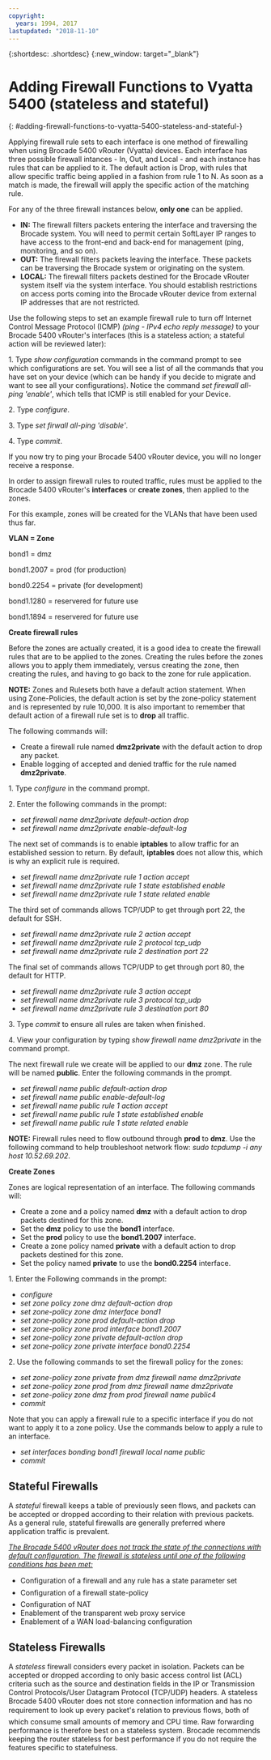 ```yaml
---
copyright:
  years: 1994, 2017
lastupdated: "2018-11-10"
---
```


{:shortdesc: .shortdesc}
{:new_window: target="_blank"}

# Adding Firewall Functions to Vyatta 5400 (stateless and stateful)
{: #adding-firewall-functions-to-vyatta-5400-stateless-and-stateful-}

Applying firewall rule sets to each interface is one method of firewalling when using Brocade 5400 vRouter (Vyatta) devices. Each interface has three possible firewall intances - In, Out, and Local - and each instance has rules that can be applied to it. The default action is Drop, with rules that allow specific traffic being applied in a fashion from rule 1 to N. As soon as a match is made, the firewall will apply the specific action of the matching rule.

For any of the three firewall instances below, **only one** can be applied.

* **IN:** The firewall filters packets entering the interface and traversing the Brocade system. You will need to permit certain SoftLayer IP ranges to have access to the front-end and back-end for management (ping, monitoring, and so on).
* **OUT:** The firewall filters packets leaving the interface. These packets can be traversing the Brocade system or originating on the system.
* **LOCAL:** The firewall filters packets destined for the Brocade vRouter system itself via the system interface. You should establish restrictions on access ports coming into the Brocade vRouter device from external IP addresses that are not restricted.

Use the following steps to set an example firewall rule to turn off Internet Control Message Protocol (ICMP) *(ping - IPv4 echo reply message)* to your Brocade 5400 vRouter's interfaces (this is a stateless action; a stateful action will be reviewed later):

1\. Type *show configuration* commands in the command prompt to see which configurations are set. You will see a list of all the commands that you have set on your device (which can be handy if you decide to migrate and want to see all your configurations). Notice the command *set firewall all-ping 'enable'*, which tells that ICMP is still enabled for your Device.

2\. Type *configure*.

3\. Type *set firwall all-ping 'disable'*.

4\. Type *commit*.

If you now try to ping your Brocade 5400 vRouter device, you will no longer receive a response.

In order to assign firewall rules to routed traffic, rules must be applied to the Brocade 5400 vRouter's **interfaces** or **create zones**, then applied to the zones.

For this example, zones will be created for the VLANs that have been used thus far.

**VLAN = Zone**

bond1 = dmz

bond1.2007 = prod (for production)

bond0.2254 = private (for development)

bond1.1280 = reservered for future use

bond1.1894 = reservered for future use

**Create firewall rules**

Before the zones are actually created, it is a good idea to create the firewall rules that are to be applied to the zones. Creating the rules before the zones allows you to apply them immediately, versus creating the zone, then creating the rules, and having to go back to the zone for rule application.

**NOTE:** Zones and Rulesets both have a default action statement. When using Zone-Policies, the default action is set by the zone-policy statement and is represented by rule 10,000. It is also important to remember that default action of a firewall rule set is to **drop** all traffic.

The following commands will:

* Create a firewall rule named **dmz2private** with the default action to drop any packet.
* Enable logging of accepted and denied traffic for the rule named **dmz2private**.


1\. Type *configure* in the command prompt.

2\. Enter the following commands in the prompt:

  * *set firewall name dmz2private default-action drop*
  * *set firewall name dmz2private enable-default-log*

The next set of commands is to enable **iptables** to allow traffic for an established session to return. By default, **iptables** does not allow this, which is why an explicit rule is required.

  * *set firewall name dmz2private rule 1 action accept*
  * *set firewall name dmz2private rule 1 state established enable*
  * *set firewall name dmz2private rule 1 state related enable*

The third set of commands allows TCP/UDP to get through port 22, the default for SSH.

  * *set firewall name dmz2private rule 2 action accept*
  * *set firewall name dmz2private rule 2 protocol tcp_udp*
  * *set firewall name dmz2private rule 2 destination port 22*

The final set of commands allows TCP/UDP to get through port 80, the default for HTTP.

  * *set firewall name dmz2private rule 3 action accept*
  * *set firewall name dmz2private rule 3 protocol tcp_udp*
  * *set firewall name dmz2private rule 3 destination port 80*

3\. Type *commit* to ensure all rules are taken when finished.

4\. View your configuration by typing *show firewall name dmz2private* in the command prompt.

The next firewall rule we create will be applied to our **dmz** zone. The rule will be named **public**. Enter the following commands in the prompt.

  * *set firewall name public default-action drop*
  * *set firewall name public enable-default-log*
  * *set firewall name public rule 1 action accept*
  * *set firewall name public rule 1 state established enable*
  * *set firewall name public rule 1 state related enable*

**NOTE:** Firewall rules need to flow outbound through **prod** to **dmz**. Use the following command to help troubleshoot network flow: *sudo tcpdump -i any host 10.52.69.202*.

**Create Zones**

Zones are logical representation of an interface. The following commands will:

* Create a zone and a policy named **dmz** with a default action to drop packets destined for this zone.
* Set the **dmz** policy to use the **bond1** interface.
* Set the **prod** policy to use the **bond1.2007** interface.
* Create a zone policy named **private** with a default action to drop packets destined for this zone.
* Set the policy named **private** to use the **bond0.2254** interface.

1\. Enter the Following commands in the prompt:

* *configure*
* *set zone policy zone dmz default-action drop*
* *set zone-policy zone dmz interface bond1*
* *set zone-policy zone prod default-action drop*
* *set zone-policy zone prod interface bond1.2007*
* *set zone-policy zone private default-action drop*
* *set zone-policy zone private interface bond0.2254*

2\. Use the following commands to set the firewall policy for the zones:

* *set zone-policy zone private from dmz firewall name dmz2private*
* *set zone-policy zone prod from dmz firewall name dmz2private*
* *set zone-policy zone dmz from prod firewall name public4*
* *commit*

Note that you can apply a firewall rule to a specific interface if you do not want to apply it to a zone policy. Use the commands below to apply a rule to an interface.

* *set interfaces bonding bond1 firewall local name public*
* *commit*

## Stateful Firewalls

A *stateful* firewall keeps a table of previously seen flows, and packets can be accepted or dropped according to their relation with previous packets. As a general rule, stateful firewalls are generally preferred where application traffic is prevalent. 

<span style="text-decoration: underline">*The Brocade 5400 vRouter does not track the state of the connections with default configuration. The firewall is stateless until one of the following conditions has been met:*</span>

* Configuration of a firewall and any rule has a state parameter set
* Configuration of a firewall state-policy
* Configuration of NAT
* Enablement of the transparent web proxy service
* Enablement of a WAN load-balancing configuration

## Stateless Firewalls

A *stateless* firewall considers every packet in isolation. Packets can be accepted or dropped according to only basic access control list (ACL) criteria such as the source and destination fields in the IP or Transmission Control Protocols/User Datagram Protocol (TCP/UDP) headers. A stateless Brocade 5400 vRouter does not store connection information and has no requirement to look up every packet's relation to previous flows, both of which consume small amounts of memory and CPU time. Raw forwarding performance is therefore best on a stateless system. Brocade recommends keeping the router stateless for best performance if you do not require the features specific to statefulness.